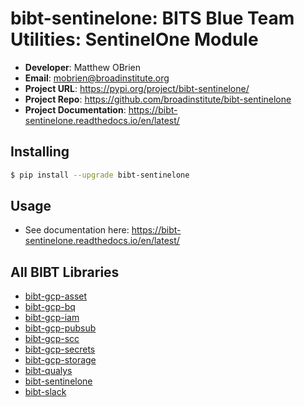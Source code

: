 # bibt-sentinelone: BITS Blue Team Utilities: SentinelOne Module

- **Developer**: Matthew OBrien
- **Email**: mobrien@broadinstitute.org
- **Project URL**: https://pypi.org/project/bibt-sentinelone/
- **Project Repo**: https://github.com/broadinstitute/bibt-sentinelone
- **Project Documentation**: https://bibt-sentinelone.readthedocs.io/en/latest/

## Installing

```bash
$ pip install --upgrade bibt-sentinelone
```

## Usage

- See documentation here: https://bibt-sentinelone.readthedocs.io/en/latest/

## All BIBT Libraries

- [bibt-gcp-asset](https://github.com/broadinstitute/bibt-gcp-asset)
- [bibt-gcp-bq](https://github.com/broadinstitute/bibt-gcp-bq)
- [bibt-gcp-iam](https://github.com/broadinstitute/bibt-gcp-iam)
- [bibt-gcp-pubsub](https://github.com/broadinstitute/bibt-gcp-pubsub)
- [bibt-gcp-scc](https://github.com/broadinstitute/bibt-gcp-scc)
- [bibt-gcp-secrets](https://github.com/broadinstitute/bibt-gcp-secrets)
- [bibt-gcp-storage](https://github.com/broadinstitute/bibt-gcp-storage)
- [bibt-qualys](https://github.com/broadinstitute/bibt-qualys)
- [bibt-sentinelone](https://github.com/broadinstitute/bibt-sentinelone)
- [bibt-slack](https://github.com/broadinstitute/bibt-slack)
